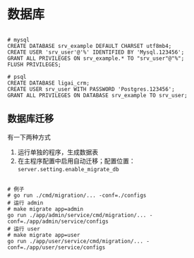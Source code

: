 # 数据库

```shell

# mysql
CREATE DATABASE srv_example DEFAULT CHARSET utf8mb4;
CREATE USER 'srv_user'@'%' IDENTIFIED BY 'Mysql.123456';
GRANT ALL PRIVILEGES ON srv_example.* TO "srv_user"@"%";
FLUSH PRIVILEGES;

# psql
CREATE DATABASE ligai_crm;
CREATE USER srv_user WITH PASSWORD 'Postgres.123456';
GRANT ALL PRIVILEGES ON DATABASE srv_example TO srv_user;

```

## 数据库迁移

有一下两种方式

1. 运行单独的程序，生成数据表
2. 在主程序配置中启用自动迁移；配置位置：`server.setting.enable_migrate_db`

```shell

# 例子
# go run ./cmd/migration/... -conf=./configs
# 运行 admin
# make migrate app=admin
go run ./app/admin/service/cmd/migration/... -conf=./app/admin/service/configs
# 运行 user
# make migrate app=user
go run ./app/user/service/cmd/migration/... -conf=./app/user/service/configs

```
